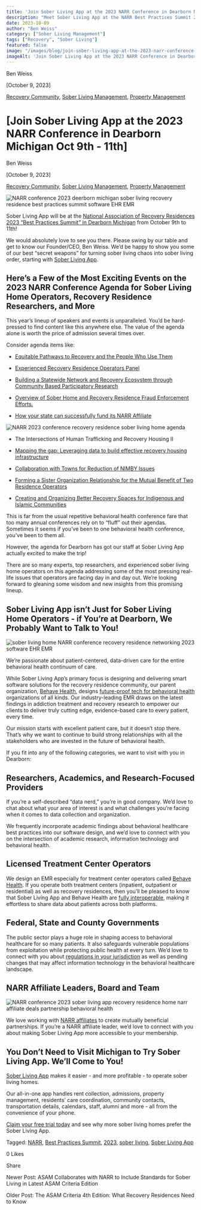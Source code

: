 ```yaml
---
title: 'Join Sober Living App at the 2023 NARR Conference in Dearborn Michigan Oct 9th - 11th'
description: "Meet Sober Living App at the NARR Best Practices Summit 2023 in Dearborn, MI (Oct 9-11). Event details & our participation info."
date: 2023-10-09
author: "Ben Weiss"
category: ["Sober Living Management"]
tags: ["Recovery", "Sober Living"]
featured: false
image: "/images/blog/join-sober-living-app-at-the-2023-narr-conference-in-deerborn-michigan-oct-9th-11th/Screen_Shot_2023-10-05_at_8.52.35_PM.png"
imageAlt: 'Join Sober Living App at the 2023 NARR Conference in Dearborn Michigan Oct 9th - 11th'
---
```


Ben Weiss

[October 9, 2023]

[Recovery Community](/sober-living-app-blog/category/Recovery+Community), [Sober Living Management](/sober-living-app-blog/category/Sober+Living+Management), [Property Management](/sober-living-app-blog/category/Property+Management)

#  [Join Sober Living App at the 2023 NARR Conference in Dearborn Michigan Oct 9th - 11th]

Ben Weiss

[October 9, 2023]

[Recovery Community](/sober-living-app-blog/category/Recovery+Community), [Sober Living Management](/sober-living-app-blog/category/Sober+Living+Management), [Property Management](/sober-living-app-blog/category/Property+Management)

![NARR conference 2023 deerborn michigan sober living recovery residence best practices summit software EHR EMR](/images/blog/join-sober-living-app-at-the-2023-narr-conference-in-deerborn-michigan-oct-9th-11th/Screen_Shot_2023-10-05_at_8.45.40_PM.png)

Sober Living App will be at the [National Association of Recovery Residences 2023 “Best Practices Summit” in Dearborn Michigan](https://events.narronline.org/2023/3190580) from October 9th to 11th! 

We would absolutely love to see you there. Please swing by our table and get to know our Founder/CEO, Ben Weiss. We’d be happy to show you some of our best “secret weapons” for turning sober living chaos into sober living order, starting with [Sober Living App](/). 

## Here’s a Few of the Most Exciting Events on the 2023 NARR Conference Agenda for Sober Living Home Operators, Recovery Residence Researchers, and More

This year’s lineup of speakers and events is unparalleled. You’d be hard-pressed to find content like this anywhere else. The value of the agenda alone is worth the price of admission several times over. 

Consider agenda items like: 

  * [Equitable Pathways to Recovery and the People Who Use Them](https://events.narronline.org/2023/session/1769848/equitable-pathways-to-recovery-and-the-people-who-use-them)

  * [Experienced Recovery Residence Operators Panel](https://events.narronline.org/2023/session/1737538/experienced-recovery-residence-operators-panel)

  * [Building a Statewide Network and Recovery Ecosystem through Community Based Participatory Research](https://events.narronline.org/2023/session/1663235/building-a-statewide-network-and-recovery-ecosystem-through-community-based-participatory-research)

  * [Overview of Sober Home and Recovery Residence Fraud Enforcement Efforts.](https://events.narronline.org/2023/session/1663682/overview-of-sober-home-and-recovery-residence-fraud-enforcement-efforts.)

  * [How your state can successfully fund its NARR Affiliate](https://events.narronline.org/2023/session/1752392/how-your-state-can-successfully-fund-its-narr-affiliate)

![NARR 2023 conference recovery residence sober living home agenda](/images/blog/join-sober-living-app-at-the-2023-narr-conference-in-deerborn-michigan-oct-9th-11th/Screen_Shot_2023-10-05_at_8.52.35_PM.png)

  * The Intersections of Human Trafficking and Recovery Housing II

  * [Mapping the gap: Leveraging data to build effective recovery housing infrastructure](https://events.narronline.org/2023/session/1677747/mapping-the-gap-leveraging-data-to-build-effective-recovery-housing-infrastructure)

  * [Collaboration with Towns for Reduction of NIMBY Issues](https://events.narronline.org/2023/session/1617293/collaboration-with-towns-for-reduction-of-nimby-issues)

  * [Forming a Sister Organization Relationship for the Mutual Benefit of Two Residence Operators](https://events.narronline.org/2023/session/1769850/forming-a-sister-organization-relationship-for-the-mutual-benefit-of-two-residence-operators)

  * [Creating and Organizing Better Recovery Spaces for Indigenous and Islamic Communities](https://events.narronline.org/2023/session/1752391/creating-and-organizing-better-recovery-spaces-for-indigenous-and-islamic-communities)

This is far from the usual repetitive behavioral health conference fare that too many annual conferences rely on to “fluff” out their agendas. Sometimes it seems if you’ve been to one behavioral health conference, you’ve been to them all. 

However, the agenda for Dearborn has got our staff at Sober Living App actually excited to make the trip! 

There are so many experts, top researchers, and experienced sober living home operators on this agenda addressing some of the most pressing real-life issues that operators are facing day in and day out. We’re looking forward to gleaning some wisdom and new insights from this promising lineup. 

## Sober Living App isn’t Just for Sober Living Home Operators - if You’re at Dearborn, We Probably Want to Talk to You!

![sober living home NARR conference recovery residence networking 2023 software EHR EMR](/images/blog/join-sober-living-app-at-the-2023-narr-conference-in-deerborn-michigan-oct-9th-11th/Screen_Shot_2023-10-06_at_11.20.07_AM.png)

We’re passionate about patient-centered, data-driven care for the entire behavioral health continuum of care. 

While Sober Living App’s primary focus is designing and delivering smart software solutions for the recovery residence community, our parent organization, [Behave Health](https://behavehealth.com/), designs [future-proof tech for behavioral health](https://behavehealth.com/blog/2021/3/23/can-your-addiction-treatment-centers-ehr-handle-values-based-care) organizations of all kinds. Our industry-leading EMR draws on the latest findings in addiction treatment and recovery research to empower our clients to deliver truly cutting edge, evidence-based care to every patient, every time.

Our mission starts with excellent patient care, but it doesn’t stop there. That’s why we want to continue to build strong relationships with all the stakeholders who are invested in the future of behavioral health. 

If you fit into any of the following categories, we want to visit with you in Dearborn: 

## Researchers, Academics, and Research-Focused Providers

If you’re a self-described “data nerd,” you’re in good company. We’d love to chat about what your area of interest is and what challenges you’re facing when it comes to data collection and organization. 

We frequently incorporate academic findings about behavioral healthcare best practices into our software design, and we’d love to connect with you on the intersection of academic research, information technology and behavioral health. 

## Licensed Treatment Center Operators 

We design an EMR especially for treatment center operators called [Behave Health](https://behavehealth.com/). If you operate both treatment centers (inpatient, outpatient or residential) as well as recovery residences, then you’ll be pleased to know that Sober Living App and Behave Health are [fully interoperable](https://behavehealth.com/blog/2023/8/15/top-4-most-wanted-emr-features-for-addiction-treatment-in-2024), making it effortless to share data about patients across both platforms. 

## Federal, State and County Governments

The public sector plays a huge role in shaping access to behavioral healthcare for so many patients. It also safeguards vulnerable populations from exploitation while protecting public health at every turn. We’d love to connect with you about [regulations in your jurisdiction](../../../2021/8/3/understanding-national-regulations-on-sober-living-homes-in-the-united-states-part-1.html) as well as pending changes that may affect information technology in the behavioral healthcare landscape. 

## NARR Affiliate Leaders, Board and Team

![NARR conference 2023 sober living app recovery residence home narr affiliate deals partnership behavioral health](/images/blog/join-sober-living-app-at-the-2023-narr-conference-in-deerborn-michigan-oct-9th-11th/Screen_Shot_2023-10-05_at_8.45.27_PM.png)

We love working with [NARR affiliates](https://narronline.org/affiliate-directory/) to create mutually beneficial partnerships. If you’re a NARR affiliate leader, we’d love to connect with you about making Sober Living App more accessible to your membership.

## You Don’t Need to Visit Michigan to Try Sober Living App. We’ll Come to You!

[Sober Living App](/) makes it easier - and more profitable - to operate sober living homes. 

Our all-in-one app handles rent collection, admissions, property management, residents’ care coordination, community contacts, transportation details, calendars, staff, alumni and more - all from the convenience of your phone.  

[Claim your free trial today](https://behavehealth.com/get-started) and see why more sober living homes prefer the Sober Living App.

Tagged: [NARR](/sober-living-app-blog/tag/NARR), [Best Practices Summit](/sober-living-app-blog/tag/Best+Practices+Summit), [2023](/sober-living-app-blog/tag/2023), [sober living](/sober-living-app-blog/tag/sober+living), [Sober Living App](/sober-living-app-blog/tag/Sober+Living+App)

0 Likes

Share

Newer Post: ASAM Collaborates with NARR to Include Standards for Sober Living in Latest ASAM Criteria Edition 

Older Post: The ASAM Criteria 4th Edition: What Recovery Residences Need to Know